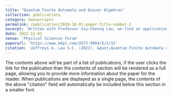 ```yaml
---
title: "Quantum Finite Automata and Quiver Algebras"
collection: publications
category: manuscripts
permalink: /publication/2010-10-01-paper-title-number-2
excerpt: 'Written with Professor Siu-Cheong Lau, we find an application in quantum finite automata for the ideas and results of [JL21] and [JL22]. We reformulate quantum finite automata with multiple-time measurements using the algebraic notion of a near-ring. This gives a unified understanding towards quantum computing and deep learning. When the near-ring comes from a quiver, we have a nice moduli space of computing machines with a metric that can be optimized by gradient descent.'
date: 2022-12-01
venue: 'Physical Sciences Forum'
paperurl: 'https://www.mdpi.com/2673-9984/5/1/32'
citation: 'Jeffreys G, Lau S-C. (2022). &quot;Quantum Finite Automata and Quiver Algebras.&quot; <i>Physical Sciences Forum</i>. 5(1):32.'
---
```


The contents above will be part of a list of publications, if the user clicks the link for the publication than the contents of section will be rendered as a full page, allowing you to provide more information about the paper for the reader. When publications are displayed as a single page, the contents of the above "citation" field will automatically be included below this section in a smaller font.

